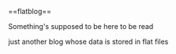 ==flatblog==

Something's supposed to be here to be read

just another blog whose data is stored in flat files

